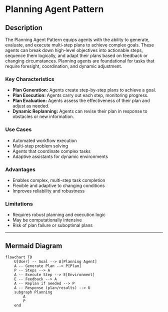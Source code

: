 # Planning Agent Pattern

## Description

The Planning Agent Pattern equips agents with the ability to generate, evaluate, and execute multi-step plans to achieve complex goals. These agents can break down high-level objectives into actionable steps, sequence them logically, and adapt their plans based on feedback or changing circumstances. Planning agents are foundational for tasks that require foresight, coordination, and dynamic adjustment.

### Key Characteristics

- **Plan Generation:** Agents create step-by-step plans to achieve a goal.
- **Plan Execution:** Agents carry out each step, monitoring progress.
- **Plan Evaluation:** Agents assess the effectiveness of their plan and adjust as needed.
- **Dynamic Replanning:** Agents can revise their plan in response to obstacles or new information.

### Use Cases

- Automated workflow execution
- Multi-step problem solving
- Agents that coordinate complex tasks
- Adaptive assistants for dynamic environments

### Advantages

- Enables complex, multi-step task completion
- Flexible and adaptive to changing conditions
- Improves reliability and robustness

### Limitations

- Requires robust planning and execution logic
- May be computationally intensive
- Risk of plan failure or suboptimal plans

---

## Mermaid Diagram

```mermaid
flowchart TD
    U[User] -- Goal --> A[Planning Agent]
    A -- Generate Plan --> P[Plan]
    P -- Steps --> A
    A -- Execute Step --> E[Environment]
    E -- Feedback --> A
    A -- Replan if needed --> P
    A -- Response (plan/results) --> U
    subgraph Planning
        A
        P
    end
```
